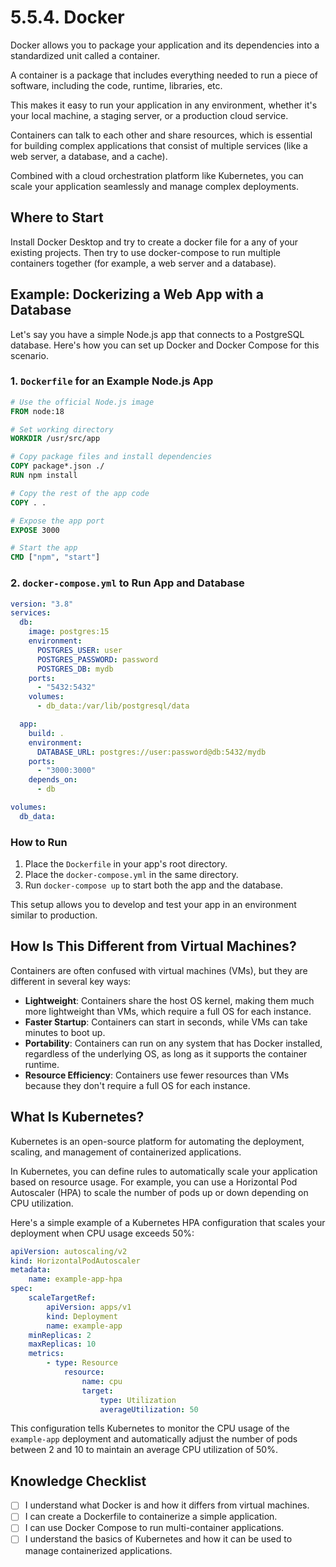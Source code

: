 # 5.5.4. Docker

Docker allows you to package your application and its dependencies into a standardized unit called a container.

A container is a package that includes everything needed to run a piece of software, including the code, runtime, libraries, etc.

This makes it easy to run your application in any environment, whether it's your local machine, a staging server, or a production cloud service.

Containers can talk to each other and share resources, which is essential for building complex applications that consist of multiple services (like a web server, a database, and a cache).

Combined with a cloud orchestration platform like Kubernetes, you can scale your application seamlessly and manage complex deployments.

## Where to Start

Install Docker Desktop and try to create a docker file for a any of your existing projects. Then try to use docker-compose to run multiple containers together (for example, a web server and a database).

## Example: Dockerizing a Web App with a Database

Let's say you have a simple Node.js app that connects to a PostgreSQL database. Here's how you can set up Docker and Docker Compose for this scenario.

### 1. `Dockerfile` for an Example Node.js App

```dockerfile
# Use the official Node.js image
FROM node:18

# Set working directory
WORKDIR /usr/src/app

# Copy package files and install dependencies
COPY package*.json ./
RUN npm install

# Copy the rest of the app code
COPY . .

# Expose the app port
EXPOSE 3000

# Start the app
CMD ["npm", "start"]
```

### 2. `docker-compose.yml` to Run App and Database

```yaml
version: "3.8"
services:
  db:
    image: postgres:15
    environment:
      POSTGRES_USER: user
      POSTGRES_PASSWORD: password
      POSTGRES_DB: mydb
    ports:
      - "5432:5432"
    volumes:
      - db_data:/var/lib/postgresql/data

  app:
    build: .
    environment:
      DATABASE_URL: postgres://user:password@db:5432/mydb
    ports:
      - "3000:3000"
    depends_on:
      - db

volumes:
  db_data:
```

### How to Run

1. Place the `Dockerfile` in your app's root directory.
2. Place the `docker-compose.yml` in the same directory.
3. Run `docker-compose up` to start both the app and the database.

This setup allows you to develop and test your app in an environment similar to production.

## How Is This Different from Virtual Machines?

Containers are often confused with virtual machines (VMs), but they are different in several key ways:

- **Lightweight**: Containers share the host OS kernel, making them much more lightweight than VMs, which require a full OS for each instance.
- **Faster Startup**: Containers can start in seconds, while VMs can take minutes to boot up.
- **Portability**: Containers can run on any system that has Docker installed, regardless of the underlying OS, as long as it supports the container runtime.
- **Resource Efficiency**: Containers use fewer resources than VMs because they don't require a full OS for each instance.

## What Is Kubernetes?

Kubernetes is an open-source platform for automating the deployment, scaling, and management of containerized applications.

In Kubernetes, you can define rules to automatically scale your application based on resource usage. For example, you can use a Horizontal Pod Autoscaler (HPA) to scale the number of pods up or down depending on CPU utilization.

Here's a simple example of a Kubernetes HPA configuration that scales your deployment when CPU usage exceeds 50%:

```yaml
apiVersion: autoscaling/v2
kind: HorizontalPodAutoscaler
metadata:
    name: example-app-hpa
spec:
    scaleTargetRef:
        apiVersion: apps/v1
        kind: Deployment
        name: example-app
    minReplicas: 2
    maxReplicas: 10
    metrics:
        - type: Resource
            resource:
                name: cpu
                target:
                    type: Utilization
                    averageUtilization: 50
```

This configuration tells Kubernetes to monitor the CPU usage of the `example-app` deployment and automatically adjust the number of pods between 2 and 10 to maintain an average CPU utilization of 50%.

## Knowledge Checklist

- [ ] I understand what Docker is and how it differs from virtual machines.
- [ ] I can create a Dockerfile to containerize a simple application.
- [ ] I can use Docker Compose to run multi-container applications.
- [ ] I understand the basics of Kubernetes and how it can be used to manage containerized applications.
